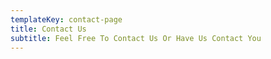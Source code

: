 ```yaml
---
templateKey: contact-page
title: Contact Us
subtitle: Feel Free To Contact Us Or Have Us Contact You
---
```

